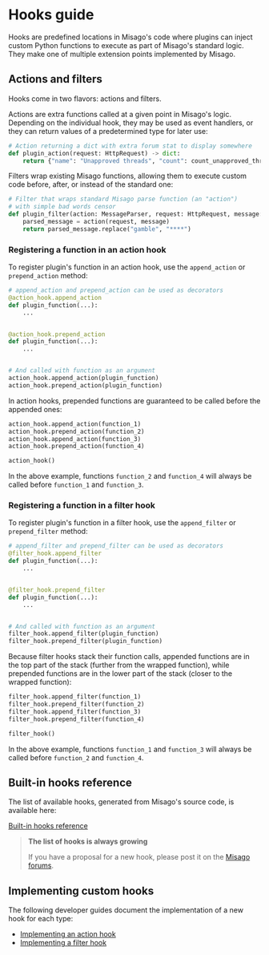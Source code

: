 # Hooks guide

Hooks are predefined locations in Misago's code where plugins can inject custom Python functions to execute as part of Misago's standard logic. They make one of multiple extension points implemented by Misago.


## Actions and filters

Hooks come in two flavors: actions and filters.

Actions are extra functions called at a given point in Misago's logic. Depending on the individual hook, they may be used as event handlers, or they can return values of a predetermined type for later use:

```python
# Action returning a dict with extra forum stat to display somewhere
def plugin_action(request: HttpRequest) -> dict:
    return {"name": "Unapproved threads", "count": count_unapproved_threads()}
```

Filters wrap existing Misago functions, allowing them to execute custom code before, after, or instead of the standard one:

```python
# Filter that wraps standard Misago parse function (an "action")
# with simple bad words censor
def plugin_filter(action: MessageParser, request: HttpRequest, message: str) -> str:
    parsed_message = action(request, message)
    return parsed_message.replace("gamble", "****")
```


### Registering a function in an action hook

To register plugin's function in an action hook, use the `append_action` or `prepend_action` method:

```python
# append_action and prepend_action can be used as decorators
@action_hook.append_action
def plugin_function(...):
    ...


@action_hook.prepend_action
def plugin_function(...):
    ...


# And called with function as an argument
action_hook.append_action(plugin_function)
action_hook.prepend_action(plugin_function)
```

In action hooks, prepended functions are guaranteed to be called before the appended ones:

```python
action_hook.append_action(function_1)
action_hook.prepend_action(function_2)
action_hook.append_action(function_3)
action_hook.prepend_action(function_4)

action_hook()
```

In the above example, functions `function_2` and `function_4` will always be called before `function_1` and `function_3`.


### Registering a function in a filter hook

To register plugin's function in a filter hook, use the `append_filter` or `prepend_filter` method:

```python
# append_filter and prepend_filter can be used as decorators
@filter_hook.append_filter
def plugin_function(...):
    ...


@filter_hook.prepend_filter
def plugin_function(...):
    ...


# And called with function as an argument
filter_hook.append_filter(plugin_function)
filter_hook.prepend_filter(plugin_function)
```

Because filter hooks stack their function calls, appended functions are in the top part of the stack (further from the wrapped function), while prepended functions are in the lower part of the stack (closer to the wrapped function):

```python
filter_hook.append_filter(function_1)
filter_hook.prepend_filter(function_2)
filter_hook.append_filter(function_3)
filter_hook.prepend_filter(function_4)

filter_hook()
```

In the above example, functions `function_1` and `function_3` will always be called before `function_2` and `function_4`.


## Built-in hooks reference

The list of available hooks, generated from Misago's source code, is available here:

[Built-in hooks reference](./reference.md)

> **The list of hooks is always growing**
> 
> If you have a proposal for a new hook, please post it on the [Misago forums](https://misago-project.org/c/development/31/).


## Implementing custom hooks

The following developer guides document the implementation of a new hook for each type:

- [Implementing an action hook](./action-hook.md)
- [Implementing a filter hook](./filter-hook.md)
